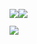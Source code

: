![](https://github-readme-stats.vercel.app/api?username=gilbertocharles&theme=dracula&locale=pt-br&show_icons=true&line_height=40)![](https://github-readme-stats.vercel.app/api/top-langs/?username=anuraghazra&theme=dracula&locale=pt-br&langs_count=5)



![](https://komarev.com/ghpvc/?username=gilbertocharles&label=Visualizações&style=flat&color=44473f)
